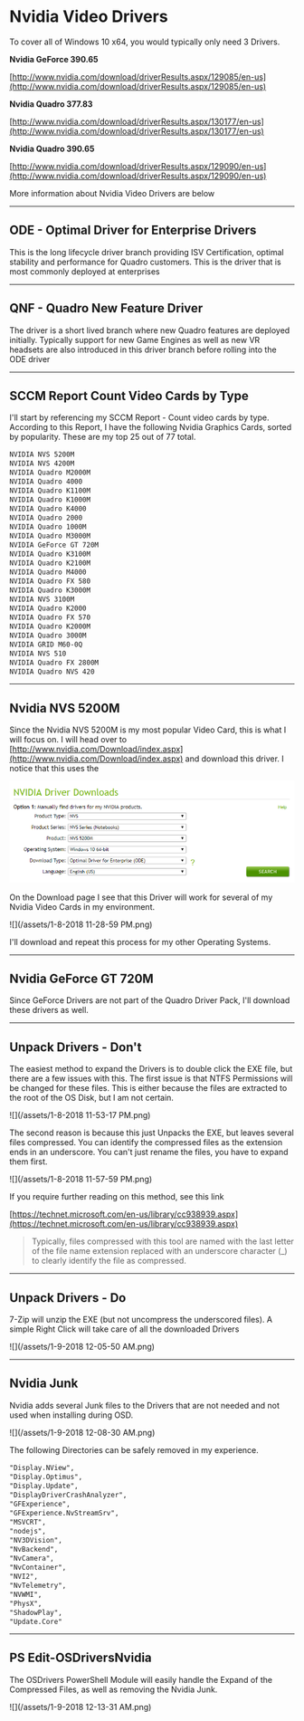 # Nvidia Video Drivers

To cover all of Windows 10 x64, you would typically only need 3 Drivers.

**Nvidia GeForce 390.65**

[http://www.nvidia.com/download/driverResults.aspx/129085/en-us](http://www.nvidia.com/download/driverResults.aspx/129085/en-us)

**Nvidia Quadro 377.83**

[http://www.nvidia.com/download/driverResults.aspx/130177/en-us](http://www.nvidia.com/download/driverResults.aspx/130177/en-us)

**Nvidia Quadro 390.65**

[http://www.nvidia.com/download/driverResults.aspx/129090/en-us](http://www.nvidia.com/download/driverResults.aspx/129090/en-us)



More information about Nvidia Video Drivers are below

---

## ODE - Optimal Driver for Enterprise Drivers

This is the long lifecycle driver branch providing ISV Certification, optimal stability and performance for Quadro customers. This is the driver that is most commonly deployed at enterprises

---

## QNF - Quadro New Feature Driver

The driver is a short lived branch where new Quadro features are deployed initially. Typically support for new Game Engines as well as new VR headsets are also introduced in this driver branch before rolling into the ODE driver

---

## SCCM Report Count Video Cards by Type

I'll start by referencing my SCCM Report - Count video cards by type.  According to this Report, I have the following Nvidia Graphics Cards, sorted by popularity.  These are my top 25 out of 77 total.

```
NVIDIA NVS 5200M
NVIDIA NVS 4200M
NVIDIA Quadro M2000M
NVIDIA Quadro 4000
NVIDIA Quadro K1100M
NVIDIA Quadro K1000M
NVIDIA Quadro K4000
NVIDIA Quadro 2000
NVIDIA Quadro 1000M
NVIDIA Quadro M3000M
NVIDIA GeForce GT 720M
NVIDIA Quadro K3100M
NVIDIA Quadro K2100M
NVIDIA Quadro M4000
NVIDIA Quadro FX 580
NVIDIA Quadro K3000M
NVIDIA NVS 3100M
NVIDIA Quadro K2000
NVIDIA Quadro FX 570
NVIDIA Quadro K2000M
NVIDIA Quadro 3000M
NVIDIA GRID M60-0Q
NVIDIA NVS 510
NVIDIA Quadro FX 2800M
NVIDIA Quadro NVS 420
```

---

## Nvidia NVS 5200M

Since the Nvidia NVS 5200M is my most popular Video Card, this is what I will focus on.  I will head over to [http://www.nvidia.com/Download/index.aspx](http://www.nvidia.com/Download/index.aspx) and download this driver.  I notice that this uses the

![](/assets/2017-11-02_10-46-51.png)

On the Download page I see that this Driver will work for several of my Nvidia Video Cards in my environment.

![](/assets/1-8-2018 11-28-59 PM.png)

I'll download and repeat this process for my other Operating Systems.

---

## Nvidia GeForce GT 720M

Since GeForce Drivers are not part of the Quadro Driver Pack, I'll download these drivers as well.

---

## Unpack Drivers - Don't

The easiest method to expand the Drivers is to double click the EXE file, but there are a few issues with this.  The first issue is that NTFS Permissions will be changed for these files.  This is either because the files are extracted to the root of the OS Disk, but I am not certain.

![](/assets/1-8-2018 11-53-17 PM.png)

The second reason is because this just Unpacks the EXE, but leaves several files compressed.  You can identify the compressed files as the extension ends in an underscore.  You can't just rename the files, you have to expand them first.

![](/assets/1-8-2018 11-57-59 PM.png)

If you require further reading on this method, see this link

[https://technet.microsoft.com/en-us/library/cc938939.aspx](https://technet.microsoft.com/en-us/library/cc938939.aspx)

> Typically, files compressed with this tool are named with the last letter of the file name extension replaced with an underscore character \(\_\) to clearly identify the file as compressed.

---

## Unpack Drivers - Do

7-Zip will unzip the EXE \(but not uncompress the underscored files\).  A simple Right Click will take care of all the downloaded Drivers

![](/assets/1-9-2018 12-05-50 AM.png)

---

## Nvidia Junk

Nvidia adds several Junk files to the Drivers that are not needed and not used when installing during OSD.

![](/assets/1-9-2018 12-08-30 AM.png)

The following Directories can be safely removed in my experience.

```
"Display.NView",
"Display.Optimus",
"Display.Update",
"DisplayDriverCrashAnalyzer",
"GFExperience",
"GFExperience.NvStreamSrv",
"MSVCRT",
"nodejs",
"NV3DVision",
"NvBackend",
"NvCamera",
"NvContainer",
"NVI2",
"NvTelemetry",
"NVWMI",
"PhysX",
"ShadowPlay",
"Update.Core"
```

---

## PS Edit-OSDriversNvidia

The OSDrivers PowerShell Module will easily handle the Expand of the Compressed Files, as well as removing the Nvidia Junk.

![](/assets/1-9-2018 12-13-31 AM.png)

